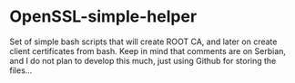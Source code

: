 # OpenSSL-simple-helper
Set of simple bash scripts that will create ROOT CA, and later on create client certificates from bash.
Keep in mind that comments are on Serbian, and I do not plan to develop this much, just using Github for storing the files...
